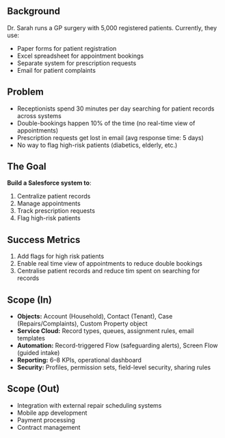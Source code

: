 ## Background
Dr. Sarah runs a GP surgery with 5,000 registered patients. Currently, they use:
- Paper forms for patient registration
- Excel spreadsheet for appointment bookings
- Separate system for prescription requests
- Email for patient complaints

## Problem
- Receptionists spend 30 minutes per day searching for patient records across systems
- Double-bookings happen 10% of the time (no real-time view of appointments)
- Prescription requests get lost in email (avg response time: 5 days)
- No way to flag high-risk patients (diabetics, elderly, etc.)


## The Goal
**Build a Salesforce system to**:
1. Centralize patient records
2. Manage appointments
3. Track prescription requests
4. Flag high-risk patients



## Success Metrics
1. Add flags for high risk patients
2. Enable real time view of appointments to reduce double bookings
3. Centralise patient records and reduce tim spent on searching for records


## Scope (In)
- **Objects:** Account (Household), Contact (Tenant), Case (Repairs/Complaints), Custom Property object
- **Service Cloud:** Record types, queues, assignment rules, email templates
- **Automation:** Record-triggered Flow (safeguarding alerts), Screen Flow (guided intake)
- **Reporting:** 6–8 KPIs, operational dashboard
- **Security:** Profiles, permission sets, field-level security, sharing rules

## Scope (Out)
- Integration with external repair scheduling systems
- Mobile app development
- Payment processing
- Contract management